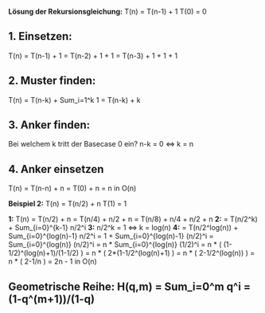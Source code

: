 
**Lösung der Rekursionsgleichung:**
T(n) = T(n-1) + 1
T(0) = 0

## 1. Einsetzen:
T(n) = T(n-1) + 1
     = T(n-2) + 1 + 1
     = T(n-3) + 1 + 1 + 1

## 2. Muster finden:
T(n) = T(n-k) + Sum_i=1^k 1
     = T(n-k) + k

## 3. Anker finden:
Bei welchem k tritt der Basecase 0 ein?
n-k = 0  <=>  k = n

## 4. Anker einsetzen
T(n) = T(n-n) + n
     = T(0) + n
     = n
     in O(n)


**Beispiel 2:**
T(n) = T(n/2) + n
T(1) = 1

**1:**
T(n) = T(n/2) + n
     = T(n/4) + n/2 + n
     = T(n/8) + n/4 + n/2 + n
**2:**
     = T(n/2^k) + Sum_{i=0}^{k-1} n/2^i
**3:**
n/2^k = 1  <=>  k = log(n)
**4:**
     = T(n/2^log(n)) + Sum_{i=0}^{log(n)-1} n/2^i
     = 1 + Sum_{i=0}^{log(n)-1} (n/2)^i
     = Sum_{i=0}^{log(n)} (n/2)^i
     = n * Sum_{i=0}^{log(n)} (1/2)^i
     = n * ( (1-1/2)^(log(n)+1)/(1-1/2) )
     = n * ( 2*(1-1/2^(log(n)+1) )
     = n * ( 2-1/2^(log(n)) )
     = n * ( 2-1/n )
     = 2n - 1
     in O(n)


## Geometrische Reihe: H(q,m) = Sum_i=0^m q^i = (1-q^(m+1))/(1-q)

